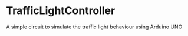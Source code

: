 # TrafficLightController
A simple circuit to simulate the traffic light behaviour using Arduino UNO

